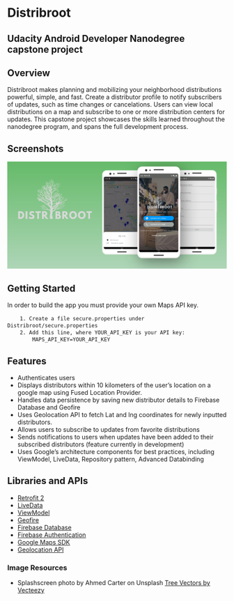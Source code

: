 # Distribroot 
## Udacity Android Developer Nanodegree capstone project 

## Overview
Distribroot makes planning and mobilizing your neighborhood distributions powerful, simple, and  fast. Create a distributor profile to notify subscribers of updates, such as time changes or cancelations. Users can view local distributions on a map and subscribe to one or more distribution centers for updates. This capstone project showcases the skills learned throughout the nanodegree program, and spans the full development process.


## Screenshots
![Screen](https://raw.githubusercontent.com/kangarruu/Distribroot/master/distribroot_screenshot.png)

## Getting Started
In order to build the app you must provide your own Maps API key.

        1. Create a file secure.properties under Distribroot/secure.properties
        2. Add this line, where YOUR_API_KEY is your API key:
            MAPS_API_KEY=YOUR_API_KEY

## Features
*  Authenticates users 
*  Displays distributors within 10 kilometers of the user’s location on a google map using Fused Location Provider.
*  Handles data persistence by saving new distributor details to Firebase Database and Geofire
*  Uses Geolocation API to fetch Lat and lng coordinates for newly inputted distributors.
*  Allows users to subscribe to updates from favorite distributions
*  Sends notifications to users when updates have been added to their subscribed distributors (feature currently in development)
*   Uses Google’s architecture components for best practices, including ViewModel, LiveData, Repository pattern, Advanced Databinding

## Libraries and APIs
*   [Retrofit 2](https://github.com/square/retrofit)
*   [LiveData](https://developer.android.com/topic/libraries/architecture/livedata)
*   [ViewModel](https://developer.android.com/topic/libraries/architecture/viewmodel)
*   [Geofire](https://github.com/firebase/geofire-java)
*   [Firebase Database](https://firebase.google.com/products/realtime-database)
*   [Firebase Authentication](https://firebase.google.com/docs/auth)
*   [Google Maps SDK](https://developers.google.com/maps/documentation/android-sdk/overview)
 *   [Geolocation API](https://developers.google.com/maps/documentation/geolocation/overview)


### Image Resources
*  Splashscreen photo by Ahmed Carter on Unsplash
<a href="https://www.vecteezy.com/free-vector/tree">Tree Vectors by Vecteezy</a>

